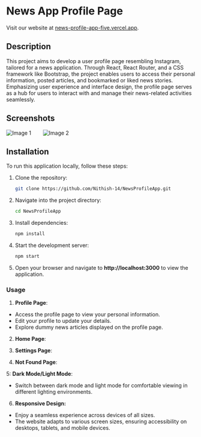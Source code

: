 # News App Profile Page

Visit our website at [news-profile-app-five.vercel.app](https://news-profile-app-five.vercel.app/profile).

## Description

This project aims to develop a user profile page resembling Instagram, tailored for a news application. Through React, React Router, and a CSS framework like Bootstrap, the project enables users to access their personal information, posted articles, and bookmarked or liked news stories. Emphasizing user experience and interface design, the profile page serves as a hub for users to interact with and manage their news-related activities seamlessly.

## Screenshots

![Image 1](https://res.cloudinary.com/dceo5fgii/image/upload/v1708057859/localhost_3000_profile_yf30uj.png) &nbsp;&nbsp;&nbsp;&nbsp;&nbsp;&nbsp; ![Image 2](https://res.cloudinary.com/dceo5fgii/image/upload/v1708057873/localhost_3000_profile_iPhone_14_Pro_Max_cf8vvy.png)

## Installation

To run this application locally, follow these steps:

1. Clone the repository:

   ```bash
   git clone https://github.com/Nithish-14/NewsProfileApp.git

2. Navigate into the project directory:

   ```bash
   cd NewsProfileApp

3. Install dependencies:

   ```bash
   npm install

4. Start the development server:

   ```bash
   npm start

5. Open your browser and navigate to **http://localhost:3000** to view the application.


### Usage

1. **Profile Page**:

  - Access the profile page to view your personal information.
  - Edit your profile to update your details.
  - Explore dummy news articles displayed on the profile page.

2. **Home Page**:

3. **Settings Page**:

4. **Not Found Page**:

5: **Dark Mode/Light Mode**:

  - Switch between dark mode and light mode for comfortable viewing in different lighting environments.

6.  **Responsive Design:**
   
  - Enjoy a seamless experience across devices of all sizes.
  - The website adapts to various screen sizes, ensuring accessibility on desktops, tablets, and mobile devices.
